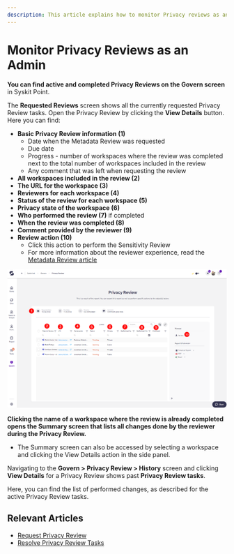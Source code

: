 ```yaml
---
description: This article explains how to monitor Privacy reviews as an admin. 
---
```



# Monitor Privacy Reviews as an Admin

**You can find active and completed Privacy Reviews on the Govern screen** in Syskit Point.

The **Requested Reviews** screen shows all the currently requested Privacy Review tasks. 
Open the Privacy Review by clicking the **View Details** button.
Here you can find:
* **Basic Privacy Review information (1)**
    * Date when the Metadata Review was requested
    * Due date
    * Progress - number of workspaces where the review was completed next to the total number of workspaces included in the review
    * Any comment that was left when requesting the review
* **All workspaces included in the review (2)**
* **The URL for the workspace (3)**
* **Reviewers for each workspace (4)**
* **Status of the review for each workspace (5)** 
* **Privacy state of the workspace (6)** 
* **Who performed the review (7)** if completed
* **When the review was completed (8)**
* **Comment provided by the reviewer (9)**
* **Review action (10)**
    * Click this action to perform the Sensitivity Review
    * For more information about the reviewer experience, read the [Metadata Review article](../../point-collaborators/resolve-governance-tasks/metadata-review.md)

![Metadata Review](../../.gitbook/assets/monitor-privacy-review-govern.png)

**Clicking the name of a workspace where the review is already completed opens the Summary screen that lists all changes done by the reviewer during the Privacy Review.**
* The Summary screen can also be accessed by selecting a workspace and clicking the View Details action in the side panel.

Navigating to the **Govern > Privacy Review > History** screen and clicking **View Details** for a Privacy Review shows past **Privacy Review tasks**. 

Here, you can find the list of performed changes, as described for the active Privacy Review tasks.

## Relevant Articles 

* [Request Privacy Review](request-privacy-review.md)
* [Resolve Privacy Review Tasks](../../point-collaborators/resolve-governance-tasks/privacy-review.md)